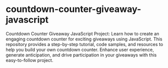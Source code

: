# countdown-counter-giveaway-javascript
Countdown Counter Giveaway JavaScript Project: Learn how to create an engaging countdown counter for exciting giveaways using JavaScript. This repository provides a step-by-step tutorial, code samples, and resources to help you build your own countdown counter. Enhance user experience, generate anticipation, and drive participation in your giveaways with this easy-to-follow project.
